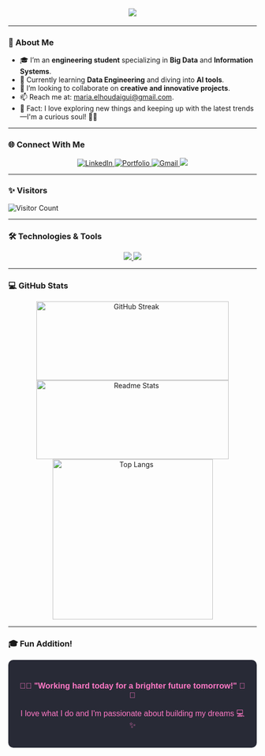 <h1 align="center">
    <img src="https://readme-typing-svg.herokuapp.com/?font=Pacifico&size=40&color=FF1493&center=true&vCenter=true&width=600&height=70&lines=Hello+World+💖;+I'm+Maria+El+Houdaigui+🌸;Welcome+to+My+GIT+HUB+💻" />
</h1>

---

### 🌸 About Me  
- 🎓 I’m an **engineering student** specializing in **Big Data** and **Information Systems**.  
- 🌱 Currently learning **Data Engineering** and diving into **AI tools**.  
- 👯 I’m looking to collaborate on **creative and innovative projects**.  
- 📫 Reach me at: [maria.elhoudaigui@gmail.com](mailto:maria.elhoudaigui@gmail.com).  
- 🌟 Fact: I love exploring new things and keeping up with the latest trends—I'm a curious soul! 🧠✨  

---

### 🌐 Connect With Me  
<p align="center">
  <a href="https://www.linkedin.com/in/maria-el-houdaigui/" target="_blank">
    <img src="https://img.shields.io/badge/LinkedIn-FF1493?style=for-the-badge&logo=linkedin&logoColor=white" alt="LinkedIn" target="_blank"/>
  </a>
  <a href="https://your-portfolio-link.com" target="_blank">
    <img src="https://img.shields.io/badge/Portfolio-000000?style=for-the-badge&logo=github&logoColor=white" alt="Portfolio" target="_blank"/>
  </a>
  <a href="mailto:maria.elhoudaigui@gmail.com" target="_blank"> 
    <img src="https://img.shields.io/badge/Gmail-FF1493?style=for-the-badge&logo=gmail&logoColor=white" alt="Gmail" target="_blank" />
  </a>
  <a href="https://www.kaggle.com/mariaelhoudaigui" target="_blank">
     <img src="https://img.shields.io/badge/Kaggle-000000?style=for-the-badge&logo=kaggle&logoColor=white" target="_blank" />
  </a>
</p>

---

### ✨ Visitors  
![Visitor Count](https://komarev.com/ghpvc/?username=mariaelhoudaigui&label=Visitors&color=FF1493&style=flat)

---

### 🛠️ Technologies & Tools  

<div align="center">
    <a href="https://github.com/lelouchfr/skill-icons" target="_blank">
        <img src="https://go-skill-icons.vercel.app/api/icons?i=mysql,python,html,css,js,java,hadoop,mongodb,tableau,eclipse,flask,docker,git&perline=13" />
    </a>
        <a href="https://github.com/lelouchfr/skill-icons" target="_blank">
        <img src="https://go-skill-icons.vercel.app/api/icons?i=tensorflow,pytorch,jupyter,opencv,pandas,debian,react,sqlite,kafka,oracle,matlab&titles=true" />
        </a>
    <br>
    
</div>


---
### 💻 GitHub Stats  
<div align="center">
  <!-- GitHub Streak -->
   <img width=390 height=160 src="https://github-readme-streak-stats-eight.vercel.app/?user=mariaelhoudaigui&theme=dracula&hide_border=false&border_radius=10" alt="GitHub Streak" />
  
  <!-- GitHub Stats -->
  <img width=390 height=160 src="https://github-readme-stats.vercel.app/api?username=mariaelhoudaigui&count_private=true&show_icons=true&theme=dracula&border_radius=10&rank_icon=github" alt="Readme Stats" />
  <br/>

  <!-- Top Languages -->
  <img width=325 align="center" src="https://github-readme-stats.vercel.app/api/top-langs/?username=mariaelhoudaigui&hide=HTML&langs_count=8&layout=compact&theme=dracula&border_radius=10&size_weight=0.5&count_weight=0.5" alt="Top Langs" />
</div>







---

### 🎓 Fun Addition!
<div align="center" style="background-color: #282a36; padding: 20px; border-radius: 10px; color: #f8f8f2; font-family: Arial, sans-serif;">
  <h3 style="color: #FF79C6; font-weight: bold;">🌸🌟 "Working hard today for a brighter future tomorrow!" 🌟🌸</h3>
  <p style="color: #FF79C6; font-size: 16px; margin-top: 10px;">
    I love what I do and I'm passionate about building my dreams 💻✨
  </p>
</div>
